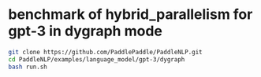 # benchmark of hybrid_parallelism for gpt-3 in dygraph mode
```bash
git clone https://github.com/PaddlePaddle/PaddleNLP.git
cd PaddleNLP/examples/language_model/gpt-3/dygraph
bash run.sh
```
